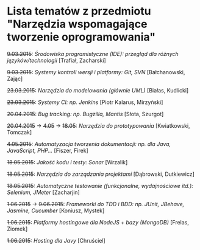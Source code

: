 # Lista tematów z przedmiotu "Narzędzia wspomagające tworzenie oprogramowania"

~~9.03.2015~~: *Środowiska programistyczne (IDE): przegląd dla różnych języków/technologii* [Trafiał, Zacharski]

~~9.03.2015~~: *Systemy kontroli wersji i platformy: Git, SVN* [Bałchanowski, Zając]

~~23.03.2015~~: *Narzędzia do modelowania (głównie UML)* [Białas, Kudlicki]

~~23.03.2015~~: *Systemy CI: np. Jenkins* [Piotr Kalarus, Mirzyński]

~~20.04.2015~~: *Bug tracking: np. Bugzilla, Mantis* [Słota, Szurgot]

~~20.04.2015~~ -> ~~4.05~~ -> ~~18.05~~: *Narzędzia do prototypowania* [Kwiatkowski, Tomczak]

~~4.05.2015~~: *Automatyzacja tworzenia dokumentacji: np. dla Java, JavaScript, PHP...* [Fiszer, Firek]

~~18.05.2015~~: *Jakość kodu i testy: Sonar* [Wrzalik]

~~18.05.2015~~: *Narzędzia do zarządzania projektami* [Dąbrowski, Dutkiewicz]

~~18.05.2015~~: *Automatyczne testowanie (funkcjonalne, wydajnościowe itd.): Selenium, JMeter* [Zacharjin]

~~1.06.2015~~ -> ~~9.06.2015~~: *Frameworki do TDD i BDD: np. JUnit, JBehave, Jasmine, Cucumber* [Koniusz, Mystek]

~~1.06.2015~~: *Platformy hostingowe dla NodeJS + bazy (MongoDB)* [Frelas, Ziomek]

~~1.06.2015~~: *Hosting dla Javy* [Chruściel]
